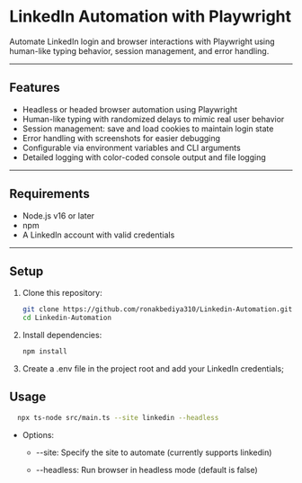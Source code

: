 # LinkedIn Automation with Playwright

Automate LinkedIn login and browser interactions with Playwright using human-like typing behavior, session management, and error handling.

---

## Features

- Headless or headed browser automation using Playwright
- Human-like typing with randomized delays to mimic real user behavior
- Session management: save and load cookies to maintain login state
- Error handling with screenshots for easier debugging
- Configurable via environment variables and CLI arguments
- Detailed logging with color-coded console output and file logging

---

## Requirements

- Node.js v16 or later
- npm
- A LinkedIn account with valid credentials

---

## Setup

1. Clone this repository:

   ```bash
   git clone https://github.com/ronakbediya310/Linkedin-Automation.git
   cd Linkedin-Automation
   ```
2. Install dependencies:
    ```bash
   npm install
   ```
3. Create a .env file in the project root and add your LinkedIn credentials;


## Usage
 ```bash
   npx ts-node src/main.ts --site linkedin --headless
   ```
   - Options:

      -  --site: Specify the site to automate (currently supports linkedin)

      -  --headless: Run browser in headless mode (default is false)

